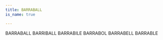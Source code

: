 ```yaml
---
title: BARRABALL
is_name: true

---
```


BARRABALL    BARRIBALL    BARRABILE    BARRABOL    BARRABELL    BARRABLE



